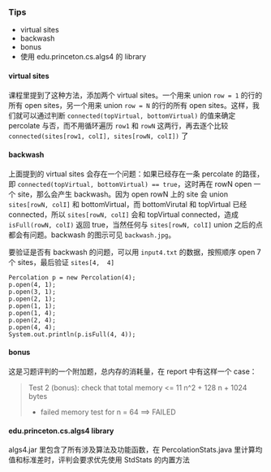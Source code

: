 ### Tips

* virtual sites
* backwash
* bonus
* 使用 edu.princeton.cs.algs4 的 library

#### virtual sites

课程里提到了这种方法，添加两个 virtual sites。一个用来 union `row = 1` 的行的所有 open sites，另一个用来 union `row = N` 的行的所有 open sites。这样，我们就可以通过判断 `connected(topVirtual, bottomVirtual)` 的值来确定 percolate 与否，而不用循环遍历 `row1` 和 `rowN` 这两行，再去逐个比较 `connected(sites[row1, colI], sites[rowN, colI])` 了

#### backwash

上面提到的 virtual sites 会存在一个问题：如果已经存在一条 percolate 的路径，即 `connected(topVirtual, bottomVirtual) == true`，这时再在 rowN open 一个 site，那么会产生 backwash。因为 open rowN 上的 site 会 union `sites[rowN, colI]` 和 bottomVirtual，而 bottomVirutal 和 topVirtual 已经 connected，所以 `sites[rowN, colI]` 会和 topVirtual connected，造成 `isFull(rowN, colI)` 返回 true，当然任何与 `sites[rowN, colI]` union 之后的点都会有问题。backwash 的图示可见 `backwash.jpg`。

要验证是否有 backwash 的问题，可以用 `input4.txt` 的数据，按照顺序 open 7 个 sites，最后验证 `sites[4,  4]`

```
Percolation p = new Percolation(4);
p.open(4, 1);
p.open(3, 1);
p.open(2, 1);
p.open(1, 1);
p.open(1, 4);
p.open(2, 4);
p.open(4, 4);
System.out.println(p.isFull(4, 4));
```

#### bonus

这是习题评判的一个附加题，总内存的消耗量，在 report 中有这样一个 case：

>Test 2 (bonus): check that total memory <= 11 n^2 + 128 n + 1024 bytes
>   -  failed memory test for n = 64
>==> FAILED

#### edu.princeton.cs.algs4 library

algs4.jar 里包含了所有涉及算法及功能函数，在 PercolationStats.java 里计算均值和标准差时，评判会要求优先使用 StdStats 的内置方法